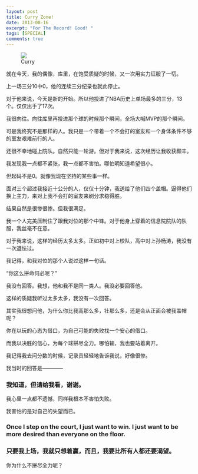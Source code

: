 ```yaml
---
layout: post
title: Curry Zone!
date: 2013-08-16
excerpt: "For The Record! Good! "
tags: [SPECIAL]
comments: true
---
```


<figure>
	<img src="http://i1.hoopchina.com.cn/blogfile/201611/08/BbsImg147858878484864_773x773.jpg@60Q">
	<figcaption>Curry</figcaption>
</figure>

就在今天，我的偶像，库里，在饱受质疑的时候，又一次用实力征服了一切。

上一场三分10中0，他的连续三分纪录也就此停止。

对于他来说，今天是新的开始。所以他投进了NBA历史上单场最多的三分，13个。仅仅出手了17次。

我很向往。向往库里再投进那个球的时候那个瞬间，全场大喊MVP的那个瞬间。

可是我终究不是那样的人。我只是一个带着一个不会打的室友和一个身体条件不够的室友艰难前行的人。

还很不幸地碰上院队。自然只能一轮游。但对于我来说，这次经历让我收获颇丰。

我发现我一点都不紧张，我一点都不害怕。哪怕明知道希望很小。

但起码不是0。就像我现在坚持的某些事一样。

面对三个超过我接近十公分的人，仅仅十分钟，我送给了他们四个盖帽。逼得他们换上主力，来对上我不会打的室友来刷分求稳得胜。

结果自然是很惨很惨。但我很满足。

我一个人完美压制住了跟我对位的那个中锋。对于他身上穿着的信息院院队的队服，我丝毫不在意。

对于我来说，这样的经历太多太多。正如初中对上校队，高中对上孙杨涛，我没有一次退怯过。

我记得，和我对位的那个人说过这样一句话。

“你这么拼命何必呢？”

我没有回答。我想，他和我不是同一类人。我没必要回答他。

这样的质疑我听过太多太多，我没有一次回答。

其实我很想问他，为什么你比我高那么多，壮那么多，还是会从正面会被我盖帽呢？

你在以玩的心态为借口，为自己可能的失败找一个安心的借口。

而我以决胜的信心，为每个球拼尽全力。哪怕输，我也要站着离开。

我记得我去问分数的时候，记录员轻轻地告诉我说，好像很惨。

我当时的回答是————

### 我知道，但请给我看，谢谢。

我心里一点都不遗憾，同样我根本不害怕失败。

我害怕的是对自己的失望而已。

### Once I step on the court, I just want to win. I just want to be more desired than everyone on the floor.

### 只要我上场，我就只想着赢，而且，我要比所有人都还要渴望。

你为什么不拼尽全力呢？
